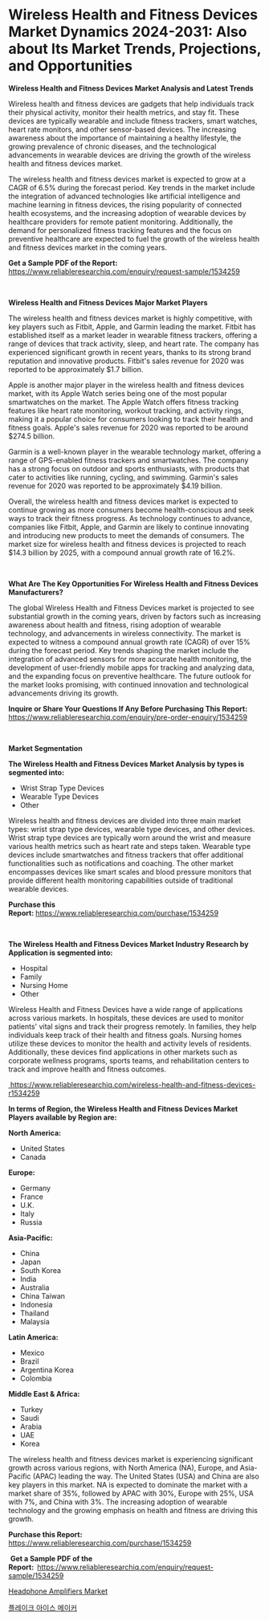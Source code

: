 <p><h1>Wireless Health and Fitness Devices Market Dynamics 2024-2031: Also about Its Market Trends, Projections, and Opportunities</h1></p><p><strong>Wireless Health and Fitness Devices Market Analysis and Latest Trends</strong></p>
<p><p>Wireless health and fitness devices are gadgets that help individuals track their physical activity, monitor their health metrics, and stay fit. These devices are typically wearable and include fitness trackers, smart watches, heart rate monitors, and other sensor-based devices. The increasing awareness about the importance of maintaining a healthy lifestyle, the growing prevalence of chronic diseases, and the technological advancements in wearable devices are driving the growth of the wireless health and fitness devices market.</p><p>The wireless health and fitness devices market is expected to grow at a CAGR of 6.5% during the forecast period. Key trends in the market include the integration of advanced technologies like artificial intelligence and machine learning in fitness devices, the rising popularity of connected health ecosystems, and the increasing adoption of wearable devices by healthcare providers for remote patient monitoring. Additionally, the demand for personalized fitness tracking features and the focus on preventive healthcare are expected to fuel the growth of the wireless health and fitness devices market in the coming years.</p></p>
<p><strong>Get a Sample PDF of the Report:&nbsp;</strong> <a href="https://www.reliableresearchiq.com/enquiry/request-sample/1534259">https://www.reliableresearchiq.com/enquiry/request-sample/1534259</a></p>
<p>&nbsp;</p>
<p><strong>Wireless Health and Fitness Devices Major Market Players</strong></p>
<p><p>The wireless health and fitness devices market is highly competitive, with key players such as Fitbit, Apple, and Garmin leading the market. Fitbit has established itself as a market leader in wearable fitness trackers, offering a range of devices that track activity, sleep, and heart rate. The company has experienced significant growth in recent years, thanks to its strong brand reputation and innovative products. Fitbit's sales revenue for 2020 was reported to be approximately $1.7 billion.</p><p>Apple is another major player in the wireless health and fitness devices market, with its Apple Watch series being one of the most popular smartwatches on the market. The Apple Watch offers fitness tracking features like heart rate monitoring, workout tracking, and activity rings, making it a popular choice for consumers looking to track their health and fitness goals. Apple's sales revenue for 2020 was reported to be around $274.5 billion.</p><p>Garmin is a well-known player in the wearable technology market, offering a range of GPS-enabled fitness trackers and smartwatches. The company has a strong focus on outdoor and sports enthusiasts, with products that cater to activities like running, cycling, and swimming. Garmin's sales revenue for 2020 was reported to be approximately $4.19 billion.</p><p>Overall, the wireless health and fitness devices market is expected to continue growing as more consumers become health-conscious and seek ways to track their fitness progress. As technology continues to advance, companies like Fitbit, Apple, and Garmin are likely to continue innovating and introducing new products to meet the demands of consumers. The market size for wireless health and fitness devices is projected to reach $14.3 billion by 2025, with a compound annual growth rate of 16.2%.</p></p>
<p>&nbsp;</p>
<p><strong>What Are The Key Opportunities For Wireless Health and Fitness Devices Manufacturers?</strong></p>
<p><p>The global Wireless Health and Fitness Devices market is projected to see substantial growth in the coming years, driven by factors such as increasing awareness about health and fitness, rising adoption of wearable technology, and advancements in wireless connectivity. The market is expected to witness a compound annual growth rate (CAGR) of over 15% during the forecast period. Key trends shaping the market include the integration of advanced sensors for more accurate health monitoring, the development of user-friendly mobile apps for tracking and analyzing data, and the expanding focus on preventive healthcare. The future outlook for the market looks promising, with continued innovation and technological advancements driving its growth.</p></p>
<p><strong>Inquire or Share Your Questions If Any Before Purchasing This Report:</strong> <a href="https://www.reliableresearchiq.com/enquiry/pre-order-enquiry/1534259">https://www.reliableresearchiq.com/enquiry/pre-order-enquiry/1534259</a></p>
<p>&nbsp;</p>
<p><strong>Market Segmentation</strong></p>
<p><strong>The Wireless Health and Fitness Devices Market Analysis by types is segmented into:</strong></p>
<p><ul><li>Wrist Strap Type Devices</li><li>Wearable Type Devices</li><li>Other</li></ul></p>
<p><p>Wireless health and fitness devices are divided into three main market types: wrist strap type devices, wearable type devices, and other devices. Wrist strap type devices are typically worn around the wrist and measure various health metrics such as heart rate and steps taken. Wearable type devices include smartwatches and fitness trackers that offer additional functionalities such as notifications and coaching. The other market encompasses devices like smart scales and blood pressure monitors that provide different health monitoring capabilities outside of traditional wearable devices.</p></p>
<p><strong>Purchase this Report:&nbsp;</strong><a href="https://www.reliableresearchiq.com/purchase/1534259">https://www.reliableresearchiq.com/purchase/1534259</a></p>
<p>&nbsp;</p>
<p><strong>The Wireless Health and Fitness Devices Market Industry Research by Application is segmented into:</strong></p>
<p><ul><li>Hospital</li><li>Family</li><li>Nursing Home</li><li>Other</li></ul></p>
<p><p>Wireless Health and Fitness Devices have a wide range of applications across various markets. In hospitals, these devices are used to monitor patients' vital signs and track their progress remotely. In families, they help individuals keep track of their health and fitness goals. Nursing homes utilize these devices to monitor the health and activity levels of residents. Additionally, these devices find applications in other markets such as corporate wellness programs, sports teams, and rehabilitation centers to track and improve health and fitness outcomes.</p></p>
<p><a href="https://www.reliableresearchiq.com/wireless-health-and-fitness-devices-r1534259">&nbsp;https://www.reliableresearchiq.com/wireless-health-and-fitness-devices-r1534259</a></p>
<p><strong>In terms of Region, the Wireless Health and Fitness Devices Market Players available by Region are:</strong></p>
<p>
    <p> <strong> North America: </strong>
        <ul>
            <li>United States</li>
            <li>Canada</li>
        </ul>
        </p> 
    <p> <strong> Europe: </strong>
        <ul>
            <li>Germany</li>
            <li>France</li>
            <li>U.K.</li>
            <li>Italy</li>
            <li>Russia</li>
        </ul>
        </p> 
    <p> <strong> Asia-Pacific: </strong>
        <ul>
            <li>China</li>
            <li>Japan</li>
            <li>South Korea</li>
            <li>India</li>
            <li>Australia</li>
            <li>China Taiwan</li>
            <li>Indonesia</li>
            <li>Thailand</li>
            <li>Malaysia</li>
        </ul>
        </p> 
    <p> <strong> Latin America: </strong>
        <ul>
            <li>Mexico</li>
            <li>Brazil</li>
            <li>Argentina Korea</li>
            <li>Colombia</li>
        </ul>
        </p> 
    <p> <strong> Middle East & Africa: </strong>
        <ul>
            <li>Turkey</li>
            <li>Saudi</li>
            <li>Arabia</li>
            <li>UAE</li>
            <li>Korea</li>
        </ul>
    </p>
    </p>
<p><p>The wireless health and fitness devices market is experiencing significant growth across various regions, with North America (NA), Europe, and Asia-Pacific (APAC) leading the way. The United States (USA) and China are also key players in this market. NA is expected to dominate the market with a market share of 35%, followed by APAC with 30%, Europe with 25%, USA with 7%, and China with 3%. The increasing adoption of wearable technology and the growing emphasis on health and fitness are driving this growth.</p></p>
<p><strong>Purchase this Report: </strong><a href="https://www.reliableresearchiq.com/purchase/1534259">https://www.reliableresearchiq.com/purchase/1534259</a></p>
<p>&nbsp;<strong>Get a Sample PDF of the Report:&nbsp;&nbsp;</strong><a href="https://www.reliableresearchiq.com/enquiry/request-sample/1534259">https://www.reliableresearchiq.com/enquiry/request-sample/1534259</a></p>
<p><strong></strong></p>
<p><p><a href="https://medium.com/@noelkunzei1/global-headphone-amplifiers-market-is-projected-to-grow-at-a-cagr-of-8-4-7f1035cc82a1">Headphone Amplifiers Market</a></p><p><a href="https://github.com/vss5505pa7z1p/Market-Research-Report-List-3/blob/main/318120874839.md">플레이크 아이스 메이커</a></p></p>